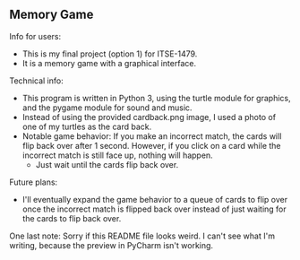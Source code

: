 ## Memory Game

Info for users:
- This is my final project (option 1) for ITSE-1479.
- It is a memory game with a graphical interface.

Technical info:
- This program is written in Python 3, using the turtle module for graphics, and the pygame module for sound and music.
- Instead of using the provided cardback.png image, I used a photo of one of my turtles as the card back.
- Notable game behavior: If you make an incorrect match, the cards will flip back over after 1 second. However, if you click on a card while the incorrect match is still face up, nothing will happen.
    - Just wait until the cards flip back over.

Future plans:
- I'll eventually expand the game behavior to a queue of cards to flip over once the incorrect match is flipped back over instead of just waiting for the cards to flip back over.

One last note: Sorry if this README file looks weird. I can't see what I'm writing, because the preview in PyCharm isn't working.
